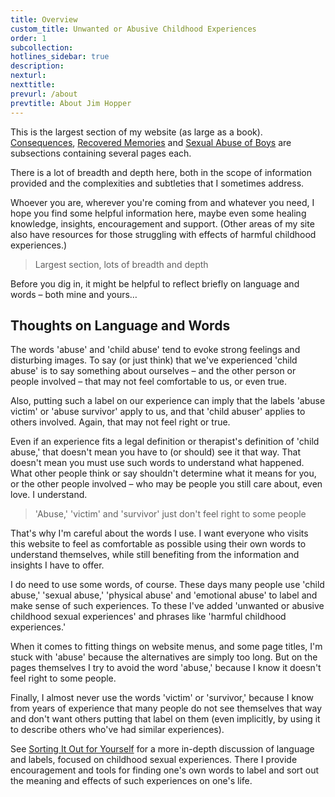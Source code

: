 ```yaml
---
title: Overview
custom_title: Unwanted or Abusive Childhood Experiences
order: 1
subcollection:
hotlines_sidebar: true
description:
nexturl:
nexttitle:
prevurl: /about
prevtitle: About Jim Hopper
---
```



This is the largest section of my website (as large as a book). [Consequences](/child-abuse/consequences-of-abuse/), [Recovered Memories](/child-abuse/recovered-memories/) and [Sexual Abuse of Boys](/child-abuse/sexual-abuse-of-boys/) are subsections containing several pages each.&nbsp;

There is a lot of breadth and depth here, both in the scope of information provided and the complexities and subtleties that I sometimes address.&nbsp;

Whoever you are, wherever you're coming from and whatever you need, I hope you find some helpful information here, maybe even some healing knowledge, insights, encouragement and support. (Other areas of my site also have resources for those struggling with effects of harmful childhood experiences.)

> Largest section, lots of breadth and depth

Before you dig in, it might be helpful to reflect briefly on language and words – both mine and yours…


## Thoughts on Language and Words

The words 'abuse' and 'child abuse' tend to evoke strong feelings and disturbing images. To say (or just think) that we've experienced 'child abuse' is to say something about ourselves – and the other person or people involved – that may not feel comfortable to us, or even true.

Also, putting such a label on our experience can imply that the labels 'abuse victim' or 'abuse survivor' apply to us, and that 'child abuser' applies to others involved. Again, that may not feel right or true.

Even if an experience fits a legal definition or therapist's definition of 'child abuse,' that doesn't mean you have to (or should) see it that way. That doesn't mean you must use such words to understand what happened. What other people think or say shouldn't determine what it means for you, or the other people involved – who may be people you still care about, even love. I understand.

> 'Abuse,' 'victim' and 'survivor' just don't feel right to some people​

That's why I'm careful about the words I use. I want everyone who visits this website to feel as comfortable as possible using their own words to understand themselves, while still benefiting from the information and insights I have to offer.

I do need to use some words, of course. These days many people use 'child abuse,' 'sexual abuse,' 'physical abuse' and 'emotional abuse' to label and make sense of such experiences. To these I've added 'unwanted or abusive childhood sexual experiences' and phrases like 'harmful childhood experiences.'

When it comes to fitting things on website menus, and some page titles, I'm stuck with 'abuse' because the alternatives are simply too long. But on the pages themselves I try to avoid the word 'abuse,' because I know it doesn't feel right to some people.

Finally, I almost never use the words 'victim' or 'survivor,' because I know from years of experience that many people do not see themselves that way and don't want others putting that label on them (even implicitly, by using it to describe others who've had similar experiences).

See [Sorting It Out for Yourself](/child-abuse/sorting-it-out/) for a more in-depth discussion of language and labels, focused on childhood sexual experiences. There I provide encouragement and tools for finding one's own words to label and sort out the meaning and effects of such experiences on one's life.